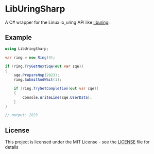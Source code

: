 # LibUringSharp

A C# wrapper for the Linux io_uring API like [liburing](https://github.com/axboe/liburing).

## Example

```csharp
using LibUringSharp;

var ring = new Ring(4);

if (ring.TryGetNextSqe(out var sqe))
{
    sqe.PrepareNop(2023);
    ring.SubmitAndWait(1);

    if (ring.TryGetCompletion(out var cqe))
    {
        Console.WriteLine(cqe.UserData);
    }
}

// output: 2023
```

## License

This project is licensed under the MIT License - see the [LICENSE](LICENSE) file for details